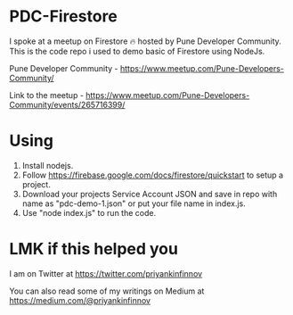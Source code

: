 ﻿# PDC-Firestore

I spoke at a meetup on Firestore 🔥 hosted by Pune Developer Community. This is the code repo i used to demo basic of Firestore using NodeJs.

Pune Developer Community - https://www.meetup.com/Pune-Developers-Community/

Link to the meetup - https://www.meetup.com/Pune-Developers-Community/events/265716399/

# Using
1. Install nodejs.
2. Follow https://firebase.google.com/docs/firestore/quickstart to setup a project.
3. Download your projects Service Account JSON and save in repo with name as "pdc-demo-1.json" or put your file name in index.js.
4. Use "node index.js" to run the code.

# LMK if this helped you
I am on Twitter at https://twitter.com/priyankinfinnov 

You can also read some of my writings on Medium at https://medium.com/@priyankinfinnov 
